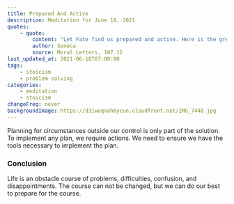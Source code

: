 ```yaml
---
title: Prepared And Active
description: Meditation for June 18, 2021
quotes:
    - quote:
        content: "Let Fate find us prepared and active. Here is the great soul — the one who surrenders to Fate. The opposite is the weak and degenerate one, who struggles with and has a poor regard for the order of the world, and seeks to correct the faults of the gods rather than their own."
        author: Seneca
        source: Moral Letters, 107.12
last_updated_at: 2021-06-18T07:00:00
tags:
    - stoicism
    - problem solving
categories:
    - meditation
    - stoicism
changeFreq: never
backgroundImage: https://d3iwoqnah6ycun.cloudfront.net/IMG_7448.jpg
---
```


Planning for circumstances outside our control is only part of the solution. To implement any plan, we require actions. 
We need to ensure we have the tools necessary to implement the plan.

### Conclusion

Life is an obstacle course of problems, difficulties, confusion, and disappointments. The course can not be changed, but 
we can do our best to prepare for the course.
